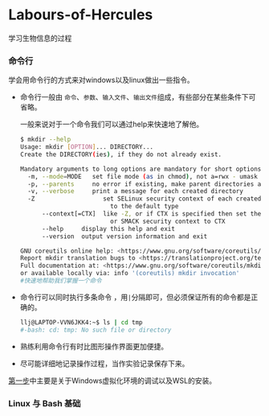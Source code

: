 # Labours-of-Hercules
学习生物信息的过程
### 命令行

学会用命令行的方式来对windows以及linux做出一些指令。

- 命令行一般由 `命令`、`参数`、`输入文件`、`输出文件`组成，有些部分在某些条件下可省略。

  一般来说对于一个命令我们可以通过help来快速地了解他。

  ```bash
  $ mkdir --help
  Usage: mkdir [OPTION]... DIRECTORY...
  Create the DIRECTORY(ies), if they do not already exist.
  
  Mandatory arguments to long options are mandatory for short options too.
    -m, --mode=MODE   set file mode (as in chmod), not a=rwx - umask
    -p, --parents     no error if existing, make parent directories as needed
    -v, --verbose     print a message for each created directory
    -Z                   set SELinux security context of each created directory
                           to the default type
        --context[=CTX]  like -Z, or if CTX is specified then set the SELinux
                           or SMACK security context to CTX
        --help     display this help and exit
        --version  output version information and exit
  
  GNU coreutils online help: <https://www.gnu.org/software/coreutils/>
  Report mkdir translation bugs to <https://translationproject.org/team/>
  Full documentation at: <https://www.gnu.org/software/coreutils/mkdir>
  or available locally via: info '(coreutils) mkdir invocation'
  #快速地帮助我们掌握一个命令
  ```

  

- 命令行可以同时执行多条命令 ，用`|`分隔即可，但必须保证所有的命令都是正确的。

  ```bash
  llj@LAPTOP-VVN6JKK4:~$ ls | cd tmp
  #-bash: cd: tmp: No such file or directory
  ```

- 熟练利用命令行有时比图形操作界面更加便捷。

- 尽可能详细地记录操作过程，当作实验记录保存下来。

[第一步](https://github.com/CapitalLJ/Labours-of-Hercules/tree/main/%E7%AC%AC%E4%B8%80%E6%AD%A5)中主要是关于Windows虚拟化环境的调试以及WSL的安装。

### Linux 与 Bash 基础
